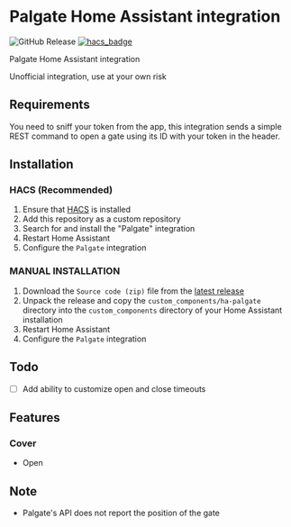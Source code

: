 # Palgate Home Assistant integration

![GitHub Release](https://img.shields.io/github/v/release/ShonP40/ha-palgate?style=flat-square)
[![hacs_badge](https://img.shields.io/badge/HACS-Custom-41BDF5.svg)](https://github.com/hacs/integration)

Palgate Home Assistant integration

Unofficial integration, use at your own risk

## Requirements
You need to sniff your token from the app, this integration sends a simple REST command to open a gate using its ID with your token in the header.

## Installation

### HACS (Recommended)

1. Ensure that [HACS](https://hacs.xyz/) is installed
2. Add this repository as a custom repository
3. Search for and install the "Palgate" integration
4. Restart Home Assistant
5. Configure the `Palgate` integration

### MANUAL INSTALLATION

1. Download the `Source code (zip)` file from the [latest release](https://github.com/ShonP40/ha-palgate/releases/latest)
2. Unpack the release and copy the `custom_components/ha-palgate` directory into the `custom_components` directory of your Home Assistant installation
3. Restart Home Assistant
4. Configure the `Palgate` integration

## Todo
- [ ] Add ability to customize open and close timeouts

## Features
### Cover
- Open

## Note
- Palgate's API does not report the position of the gate
